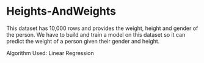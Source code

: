 # Heights-AndWeights
This dataset has 10,000 rows and provides the weight, height and gender of the person. We have to build and train a model on this dataset so it can predict the weight of a person given their gender and height.

Algorithm Used: Linear Regression
